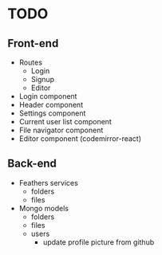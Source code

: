 # TODO #

## Front-end ##
- Routes
  - Login
  - Signup
  - Editor
- Login component
- Header component
- Settings component
- Current user list component
- File navigator component
- Editor component (codemirror-react)

## Back-end ##
- Feathers services
  - folders
  - files
- Mongo models
  - folders
  - files
  - users
    - update profile picture from github
